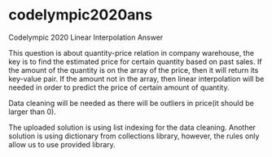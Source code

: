 # codelympic2020ans
Codelympic 2020 Linear Interpolation Answer

This question is about quantity-price relation in company warehouse, the key is to find the estimated price for certain quantity based on past sales.
If the amount of the quantity is on the array of the price, then it will return its key-value pair.
If the amount not in the array, then linear interpolation will be needed in order to predict the price of certain amount of quantity.

Data cleaning will be needed as there will be outliers in price(it should be larger than 0).

The uploaded solution is using list indexing for the data cleaning.
Another solution is using dictionary from collections library, however, the rules only allow us to use provided library.
